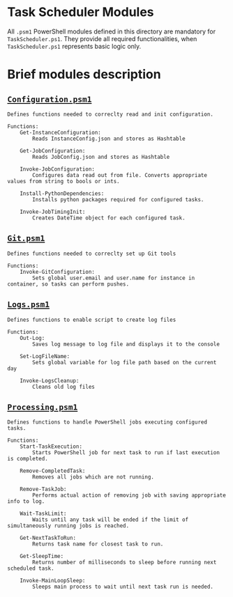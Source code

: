 # Task Scheduler Modules
All `.psm1` PowerShell modules defined in this directory are mandatory for `TaskScheduler.ps1`.
They provide all required functionalities, when `TaskScheduler.ps1` represents basic logic only.

# Brief modules description
## [`Configuration.psm1`](/TaskScheduler/Modules/Configuration.psm1)
    Defines functions needed to correclty read and init configuration.

    Functions:
        Get-InstanceConfiguration: 
            Reads InstanceConfig.json and stores as Hashtable

        Get-JobConfiguration:
            Reads JobConfig.json and stores as Hashtable

        Invoke-JobConfiguration:
            Configures data read out from file. Converts appropriate values from string to bools or ints.

        Install-PythonDependencies:
            Installs python packages required for configured tasks.

        Invoke-JobTimingInit:
            Creates DateTime object for each configured task.

## [`Git.psm1`](/TaskScheduler/Modules/Git.psm1)
    Defines functions needed to correclty set up Git tools

    Functions:
        Invoke-GitConfiguration: 
            Sets global user.email and user.name for instance in container, so tasks can perform pushes.

## [`Logs.psm1`](/TaskScheduler/Modules/Logs.psm1)
    Defines functions to enable script to create log files

    Functions:
        Out-Log: 
            Saves log message to log file and displays it to the console

        Set-LogFileName:
            Sets global variable for log file path based on the current day

        Invoke-LogsCleanup:
            Cleans old log files

## [`Processing.psm1`](/TaskScheduler/Modules/Processing.psm1)
    Defines functions to handle PowerShell jobs executing configured tasks.

    Functions:
        Start-TaskExecution: 
            Starts PowerShell job for next task to run if last execution is completed.

        Remove-CompletedTask:
            Removes all jobs which are not running.

        Remove-TaskJob:
            Performs actual action of removing job with saving appropriate info to log.

        Wait-TaskLimit:
            Waits until any task will be ended if the limit of simultaneously running jobs is reached.

        Get-NextTaskToRun:
            Returns task name for closest task to run.

        Get-SleepTime:
            Returns number of milliseconds to sleep before running next scheduled task.

        Invoke-MainLoopSleep:
            Sleeps main process to wait until next task run is needed.

